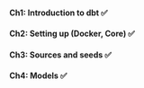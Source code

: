 #### Ch1: Introduction to dbt ✅
#### Ch2: Setting up (Docker, Core) ✅
#### Ch3: Sources and seeds ✅
#### Ch4: Models ✅ 
